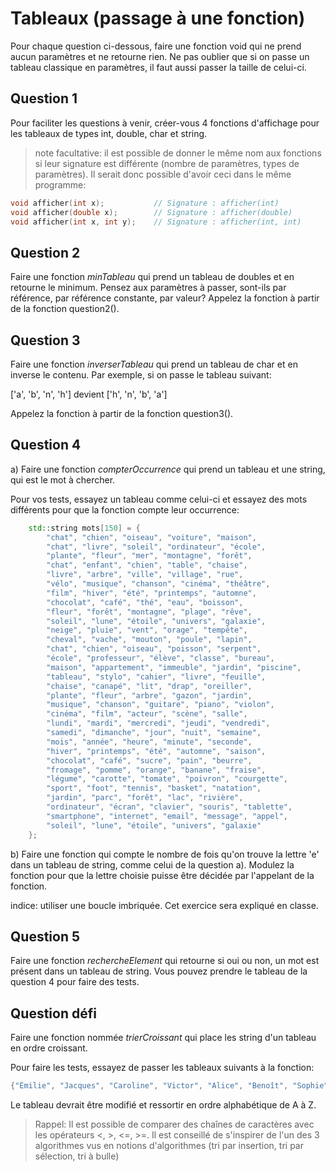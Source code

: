 # Tableaux (passage à une fonction)

Pour chaque question ci-dessous, faire une fonction void qui ne prend aucun paramètres et ne retourne rien. Ne pas oublier que si on passe un tableau classique en paramètres, il faut aussi passer la taille de celui-ci.

## Question 1

Pour faciliter les questions à venir, créer-vous 4 fonctions d'affichage pour les tableaux de types int, double, char et string. 

> note facultative: il est possible de donner le même nom aux fonctions si leur signature est différente (nombre de paramètres, types de paramètres). Il serait donc possible d'avoir ceci dans le même programme:

```cpp
void afficher(int x);           // Signature : afficher(int)
void afficher(double x);        // Signature : afficher(double)
void afficher(int x, int y);    // Signature : afficher(int, int)
```

## Question 2

Faire une fonction *minTableau* qui prend un tableau de doubles et en retourne le minimum. Pensez aux paramètres à passer, sont-ils par référence, par référence constante, par valeur? Appelez la fonction à partir de la fonction question2(). 

## Question 3

Faire une fonction *inverserTableau* qui prend un tableau de char et en inverse le contenu. Par exemple, si on passe le tableau suivant:

['a', 'b', 'n', 'h']  devient ['h', 'n', 'b', 'a']

Appelez la fonction à partir de la fonction question3().


## Question 4 

a) Faire une fonction *compterOccurrence* qui prend un tableau et une string, qui est le mot à chercher.

Pour vos tests, essayez un tableau comme celui-ci et essayez des mots différents pour que la fonction compte leur occurrence:
```cpp
    std::string mots[150] = {
        "chat", "chien", "oiseau", "voiture", "maison",
        "chat", "livre", "soleil", "ordinateur", "école",
        "plante", "fleur", "mer", "montagne", "forêt",
        "chat", "enfant", "chien", "table", "chaise",
        "livre", "arbre", "ville", "village", "rue",
        "vélo", "musique", "chanson", "cinéma", "théâtre",
        "film", "hiver", "été", "printemps", "automne",
        "chocolat", "café", "thé", "eau", "boisson",
        "fleur", "forêt", "montagne", "plage", "rêve",
        "soleil", "lune", "étoile", "univers", "galaxie",
        "neige", "pluie", "vent", "orage", "tempête",
        "cheval", "vache", "mouton", "poule", "lapin",
        "chat", "chien", "oiseau", "poisson", "serpent",
        "école", "professeur", "élève", "classe", "bureau",
        "maison", "appartement", "immeuble", "jardin", "piscine",
        "tableau", "stylo", "cahier", "livre", "feuille",
        "chaise", "canapé", "lit", "drap", "oreiller",
        "plante", "fleur", "arbre", "gazon", "jardin",
        "musique", "chanson", "guitare", "piano", "violon",
        "cinéma", "film", "acteur", "scène", "salle",
        "lundi", "mardi", "mercredi", "jeudi", "vendredi",
        "samedi", "dimanche", "jour", "nuit", "semaine",
        "mois", "année", "heure", "minute", "seconde",
        "hiver", "printemps", "été", "automne", "saison",
        "chocolat", "café", "sucre", "pain", "beurre",
        "fromage", "pomme", "orange", "banane", "fraise",
        "légume", "carotte", "tomate", "poivron", "courgette",
        "sport", "foot", "tennis", "basket", "natation",
        "jardin", "parc", "forêt", "lac", "rivière",
        "ordinateur", "écran", "clavier", "souris", "tablette",
        "smartphone", "internet", "email", "message", "appel",
        "soleil", "lune", "étoile", "univers", "galaxie"
    };
```

b) Faire une fonction qui compte le nombre de fois qu'on trouve la lettre 'e' dans un tableau de string, comme celui de la question a). Modulez la fonction pour que la lettre choisie puisse être décidée par l'appelant de la fonction.

indice: utiliser une boucle imbriquée. Cet exercice sera expliqué en classe.

## Question 5

Faire une fonction *rechercheElement* qui retourne si oui ou non, un mot est présent dans un tableau de string. Vous pouvez prendre le tableau de la question 4 pour faire des tests.

## Question défi

Faire une fonction nommée *trierCroissant* qui place les string d'un tableau en ordre croissant. 

Pour faire les tests, essayez de passer les tableaux suivants à la fonction:
```cpp
{"Émilie", "Jacques", "Caroline", "Victor", "Alice", "Benoît", "Sophie", "Charles", "Lucie", "Antoine", "Marc", "Zoé", "Éric","Florence", "Hugo"};
```
Le tableau devrait être modifié et ressortir en ordre alphabétique de A à Z.

> Rappel: Il est possible de comparer des chaînes de caractères avec les opérateurs <, >, <=, >=.
Il est conseillé de s'inspirer de l'un des 3 algorithmes vus en notions d'algorithmes (tri par insertion, tri par sélection, tri à bulle)